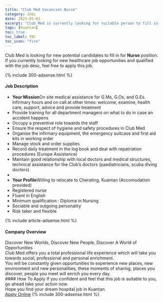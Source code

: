 ```yaml
---
title: "Club Med Vacancies Nurse" 
category: Jobs 
date: 2021-03-03 
excerpt: "Club Med is currently looking for suitable person to fill in the Nurse which positioned at Kuantan" 
tags: [Kuantan] 
toc: true 
toc_label: TOC 
toc_icon: "fire" 
--- 
```


<p>Club Med is looking for new potential candidates to fill in for <b>Nurse</b> position. If you currently looking for new healthcare job opportunities and qualified with the job desc, feel free to apply this job.
</p>{% include 300-adsense.html %} 
<div><div><h4>Job Description</h4></div><div><div><span><div><ul><li><strong>Your Mission</strong>On site medical assistance for G.Ms, G.Os, and G.Es. Infirmary hours and on call at other times: welcome, examine, health care, support, advice and provide treatment</li><li>Provide training for all department managers on what to do in case an accident happens</li><li>Occupy a preventive&#160;role towards&#160;the staff</li><li>Ensure the respect of hygiene and safety procedures in Club Med</li><li>Organise the infirmary equipment, the emergency suitcase and first aid kits in working order</li><li>Manage stock and order supplies</li><li>Record daily treatment in the log book and deal with repatriation procedures (Europe Assistance)</li><li>Maintain good relationship with local doctors and medical structures, technical assistance for the Club&#8217;s doctors (paediatricians, scuba diving doctors)</li><li>&#160;</li><li><strong>Your Profile</strong>Willing to relocate to Cherating, Kuantan (Accomodation provided)</li><li>Registered nurse</li><li>Fluent in English&#160;</li><li>Minimum qualification : Diploma in Nursing</li><li>Sociable and outgoing personality</li><li>Risk taker and flexible&#160;&#160;</li></ul></div></span></div></div></div> 
{% include article-adsense.html %} 
<div><div><h4>Company Overview</h4></div><div><div><span><div><div>Discover New Worlds, Discover New People, Discover A World of Opportunities</div>
<div>Club Med offers you a total professional life experience which will take you towards social, professional and personal enrichment.</div>
<div>You will be constantly given opportunities to experience new places, new environment and new personalities, these moments of sharing, places you discover, people you meet will enrich you every day.</div></div></span></div></div></div> 
#### How To Apply 
If you confident and feel that this job is suitable to you, go ahead take your action now. <br/> 
Hope you find your dream hospital job in Kuantan. <br/> 
<a href="https://www.jobstreet.com.my/en/job/nurse-4496835?jobId=jobstreet-my-job-4496835" class="btn btn--warning" target="_blank" rel="nofollow noopenner">Apply Online</a> 
{% include 300-adsense.html %} 